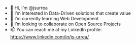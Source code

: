- 👋 Hi, I’m @jsurrea
- 👀 I’m interested in Data-Driven solutions that create value
- 🌱 I’m currently learning Web Development
- 💞️ I’m looking to collaborate on Open Source Projects
- 📫 You can reach me at my LinkedIn profile: https://www.linkedin.com/in/js-urrea/

